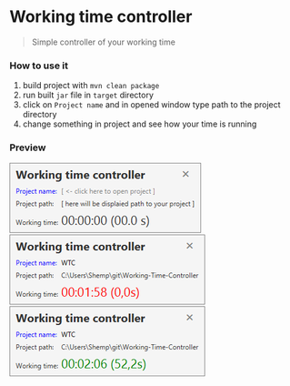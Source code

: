 # Working time controller
> Simple controller of your working time

### How to use it

1. build project with `mvn clean package`
2. run built `jar` file in `target` directory
3. click on `Project name` and in opened window type path to the project directory
4. change something in project and see how your time is running

### Preview
![local 1](screenshots/local1.png)
![local 2](screenshots/local2.png)
![local 3](screenshots/local3.png)
